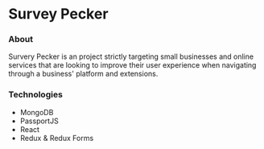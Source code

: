 <h1> Survey Pecker </h1>

<h3> About</h3> 
<p> Survery Pecker is an project strictly targeting small businesses and online services that are looking to improve their
user experience when navigating through a business' platform and extensions. </p>

<h3> Technologies</h3>
<ul>
<li> MongoDB</li>
<li> PassportJS</li>
<li> React</li>
<li> Redux & Redux Forms</li>
</ul>
